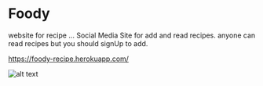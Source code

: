 # Foody
website for recipe ...
Social Media Site for add and read recipes.
anyone can read recipes but you should signUp to add.

https://foody-recipe.herokuapp.com/


![alt text](https://storage.googleapis.com/foody-project/1557888095843pro.jpg)

